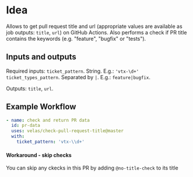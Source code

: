 # Idea
Allows to get pull request title and url (appropriate values are available as job outputs: `title`, `url`) on GitHub Actions.
Also performs a check if PR title contains the keywords (e.g. "feature", "bugfix" or "tests").

## Inputs and outputs
Required inputs:
`ticket_pattern`. String. E.g.: `'vtx-\d+'`
`ticket_types_pattern`. Separated by `|`. E.g.: `feature|bugfix`.

Outputs: `title`, `url`.

## Example Workflow

```yml
- name: check and return PR data
  id: pr-data
  uses: velas/check-pull-request-title@master
  with:
    ticket_pattern: 'vtx-\\d+'

```

#### Workaround - skip checks
You can skip any ckecks in this PR by adding `@no-title-check` to its title
